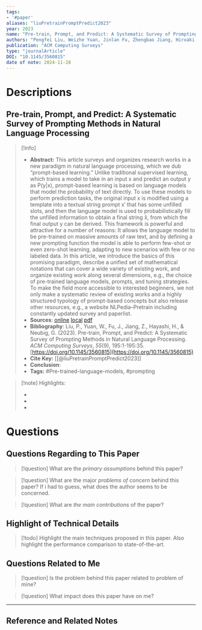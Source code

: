 ```yaml
---
tags:
- '#paper'
aliases: "liuPretrainPromptPredict2023"
year: 2023
name: "Pre-train, Prompt, and Predict: A Systematic Survey of Prompting Methods in Natural Language Processing"
authors: "Pengfei Liu, Weizhe Yuan, Jinlan Fu, Zhengbao Jiang, Hiroaki Hayashi, Graham Neubig"
publication: "ACM Computing Surveys"
type: "journalArticle"
DOI: "10.1145/3560815"
date of note: 2024-11-28 
---
```

# Descriptions

## Pre-train, Prompt, and Predict: A Systematic Survey of Prompting Methods in Natural Language Processing 
> [!info] 
> - **Abstract:** This article surveys and organizes research works in a new paradigm in natural language processing, which we dub “prompt-based learning.” Unlike traditional supervised learning, which trains a model to take in an input x and predict an output y as P(y|x), prompt-based learning is based on language models that model the probability of text directly. To use these models to perform prediction tasks, the original input x is modified using a template into a textual string prompt x′ that has some unfilled slots, and then the language model is used to probabilistically fill the unfilled information to obtain a final string x̂, from which the final output y can be derived. This framework is powerful and attractive for a number of reasons: It allows the language model to be pre-trained on massive amounts of raw text, and by defining a new prompting function the model is able to perform few-shot or even zero-shot learning, adapting to new scenarios with few or no labeled data. In this article, we introduce the basics of this promising paradigm, describe a unified set of mathematical notations that can cover a wide variety of existing work, and organize existing work along several dimensions, e.g., the choice of pre-trained language models, prompts, and tuning strategies. To make the field more accessible to interested beginners, we not only make a systematic review of existing works and a highly structured typology of prompt-based concepts but also release other resources, e.g., a website NLPedia–Pretrain including constantly updated survey and paperlist. 
> - **Sources**: [online](http://zotero.org/users/13492210/items/R36KBWET) [local](zotero://select/library/items/R36KBWET) [pdf](file:////home/lukexie/Documents/Papers/storage/4BFX4XL2/Liu%20et%20al.%20-%202023%20-%20Pre-train,%20Prompt,%20and%20Predict%20A%20Systematic%20Surve.pdf) 
> - **Bibliography**: Liu, P., Yuan, W., Fu, J., Jiang, Z., Hayashi, H., & Neubig, G. (2023). Pre-train, Prompt, and Predict: A Systematic Survey of Prompting Methods in Natural Language Processing. _ACM Computing Surveys_, _55_(9), 195:1-195:35. [https://doi.org/10.1145/3560815](https://doi.org/10.1145/3560815)
> - **Cite Key:** [[@liuPretrainPromptPredict2023]] 
> - **Conclusion**:
> - **Tags:** #Pre-trained-language-models, #prompting


>[!note] Highlights:
>
>-
>-
>-



# Questions
## Questions Regarding to This Paper


>[!question] 
>What are the *primary assumptions* behind this paper?



>[!question]
>What are the major *problems of concern* behind this paper? If i had to guess, what does the author seems to be concerned. 




>[!question]
>What are *the main contributions* of the paper?



## Highlight of Technical Details


>[!todo]
>Highlight the main techniques proposed in this paper. Also highlight the performance comparison to state-of-the-art.



## Questions Related to Me


> [!question] 
> Is the problem behind this paper related to problem of mine?



> [!question] 
> What impact does this paper have on me?




----

## Reference and Related Notes